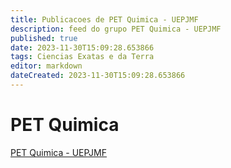 ```yaml
---
title: Publicacoes de PET Quimica - UEPJMF 
description: feed do grupo PET Quimica - UEPJMF
published: true
date: 2023-11-30T15:09:28.653866
tags: Ciencias Exatas e da Terra
editor: markdown
dateCreated: 2023-11-30T15:09:28.653866
---
```


# PET Quimica
[PET Quimica - UEPJMF](/grupo/136PETQuimicaUEPJMF.md)